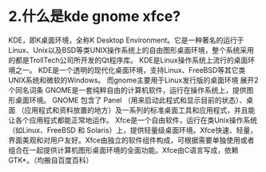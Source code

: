 # 2.什么是kde gnome xfce?

KDE，即K桌面环境，全称K Desktop Environment。它是一种著名的运行于Linux、Unix以及BSD等类UNIX操作系统上的自由图形桌面环境，整个系统采用的都是TrollTech公司所开发的Qt程序库。 KDE是Linux操作系统上流行的桌面环境之一。
KDE是一个透明的现代化桌面环境，支持Linux、FreeBSD等其它类UNIX系统和微软的Windows。 
而gnome主要用于Linux发行版的桌面环境
展开2个同名词条
GNOME是一套纯粹自由的计算机软件，运行在操作系统上，提供图形桌面环境。
GNOME 包含了 Panel （用来启动此程式和显示目前的状态）、桌面 （应用程式和资料放置的地方）及一系列的标准桌面工具和应用程式，并且能让各个应用程式都能正常地运作。
Xfce是一个自由软件，运行在类Unix操作系统 （如Linux、FreeBSD 和 Solaris）上，提供轻量级桌面环境。Xfce快速、轻量，界面美观和对用户友好。Xfce由独立的软件组件构成，可根据需要单独使用或者组合在一起提供计算机图形桌面环境的全面功能。Xfce由C语言写成，依赖GTK+。（均搬自百度百科）
